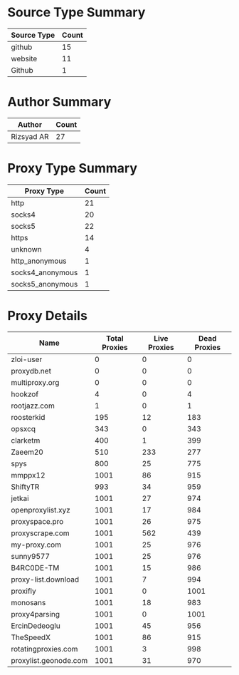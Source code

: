 # Source Type Summary

| Source Type | Count |
|-------------|-------|
| github | 15 |
| website | 11 |
| Github | 1 |


# Author Summary

| Author | Count |
|--------|-------|
| Rizsyad AR | 27 |


# Proxy Type Summary

| Proxy Type | Count |
|------------|-------|
| http | 21 |
| socks4 | 20 |
| socks5 | 22 |
| https | 14 |
| unknown | 4 |
| http_anonymous | 1 |
| socks4_anonymous | 1 |
| socks5_anonymous | 1 |


# Proxy Details

| Name | Total Proxies | Live Proxies | Dead Proxies |
|------|---------------|--------------|---------------|
| zloi-user | 0 | 0 | 0 |
| proxydb.net | 0 | 0 | 0 |
| multiproxy.org | 0 | 0 | 0 |
| hookzof | 4 | 0 | 4 |
| rootjazz.com | 1 | 0 | 1 |
| roosterkid | 195 | 12 | 183 |
| opsxcq | 343 | 0 | 343 |
| clarketm | 400 | 1 | 399 |
| Zaeem20 | 510 | 233 | 277 |
| spys | 800 | 25 | 775 |
| mmppx12 | 1001 | 86 | 915 |
| ShiftyTR | 993 | 34 | 959 |
| jetkai | 1001 | 27 | 974 |
| openproxylist.xyz | 1001 | 17 | 984 |
| proxyspace.pro | 1001 | 26 | 975 |
| proxyscrape.com | 1001 | 562 | 439 |
| my-proxy.com | 1001 | 25 | 976 |
| sunny9577 | 1001 | 25 | 976 |
| B4RC0DE-TM | 1001 | 15 | 986 |
| proxy-list.download | 1001 | 7 | 994 |
| proxifly | 1001 | 0 | 1001 |
| monosans | 1001 | 18 | 983 |
| proxy4parsing | 1001 | 0 | 1001 |
| ErcinDedeoglu | 1001 | 45 | 956 |
| TheSpeedX | 1001 | 86 | 915 |
| rotatingproxies.com | 1001 | 3 | 998 |
| proxylist.geonode.com | 1001 | 31 | 970 |
